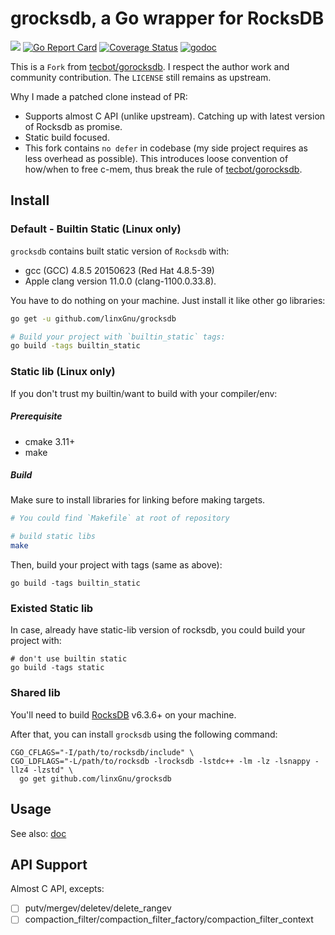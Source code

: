 # grocksdb, a Go wrapper for RocksDB

[![](https://github.com/linxGnu/grocksdb/workflows/CI/badge.svg)]()
[![Go Report Card](https://goreportcard.com/badge/github.com/linxGnu/grocksdb)](https://goreportcard.com/report/github.com/linxGnu/grocksdb)
[![Coverage Status](https://coveralls.io/repos/github/linxGnu/grocksdb/badge.svg?branch=master)](https://coveralls.io/github/linxGnu/grocksdb?branch=master)
[![godoc](https://img.shields.io/badge/docs-GoDoc-green.svg)](https://godoc.org/github.com/linxGnu/grocksdb)

This is a `Fork` from [tecbot/gorocksdb](https://github.com/tecbot/gorocksdb). I respect the author work and community contribution.
The `LICENSE` still remains as upstream.

Why I made a patched clone instead of PR:
- Supports almost C API (unlike upstream). Catching up with latest version of Rocksdb as promise.
- Static build focused.
- This fork contains `no defer` in codebase (my side project requires as less overhead as possible). This introduces loose
convention of how/when to free c-mem, thus break the rule of [tecbot/gorocksdb](https://github.com/tecbot/gorocksdb).

## Install

### Default - Builtin Static (Linux only)

`grocksdb` contains built static version of `Rocksdb` with:
- gcc (GCC) 4.8.5 20150623 (Red Hat 4.8.5-39)
- Apple clang version 11.0.0 (clang-1100.0.33.8). 

You have to do nothing on your machine. Just install it like other go libraries:

```bash
go get -u github.com/linxGnu/grocksdb

# Build your project with `builtin_static` tags:
go build -tags builtin_static
```

### Static lib (Linux only)

If you don't trust my builtin/want to build with your compiler/env:

##### Prerequisite
- cmake 3.11+
- make

##### Build

Make sure to install libraries for linking before making targets.

```bash
# You could find `Makefile` at root of repository

# build static libs
make
```

Then, build your project with tags (same as above):

```
go build -tags builtin_static
```

### Existed Static lib

In case, already have static-lib version of rocksdb, you could build your project with:

```
# don't use builtin static
go build -tags static
```

### Shared lib

You'll need to build [RocksDB](https://github.com/facebook/rocksdb) v6.3.6+ on your machine.

After that, you can install `grocksdb` using the following command:

    CGO_CFLAGS="-I/path/to/rocksdb/include" \
    CGO_LDFLAGS="-L/path/to/rocksdb -lrocksdb -lstdc++ -lm -lz -lsnappy -llz4 -lzstd" \
      go get github.com/linxGnu/grocksdb

## Usage

See also: [doc](https://godoc.org/github.com/linxGnu/grocksdb)

## API Support

Almost C API, excepts:
- [ ] putv/mergev/deletev/delete_rangev
- [ ] compaction_filter/compaction_filter_factory/compaction_filter_context
